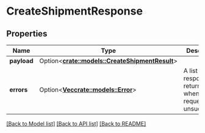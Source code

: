 # CreateShipmentResponse

## Properties

Name | Type | Description | Notes
------------ | ------------- | ------------- | -------------
**payload** | Option<[**crate::models::CreateShipmentResult**](CreateShipmentResult.md)> |  | [optional]
**errors** | Option<[**Vec<crate::models::Error>**](Error.md)> | A list of error responses returned when a request is unsuccessful. | [optional]

[[Back to Model list]](../README.md#documentation-for-models) [[Back to API list]](../README.md#documentation-for-api-endpoints) [[Back to README]](../README.md)


